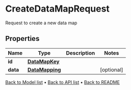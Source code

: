 

# CreateDataMapRequest

Request to create a new data map

## Properties

| Name | Type | Description | Notes |
|------------ | ------------- | ------------- | -------------|
|**id** | [**DataMapKey**](DataMapKey.md) |  |  |
|**data** | [**DataMapping**](DataMapping.md) |  |  [optional] |



[Back to Model list](../README.md#documentation-for-models) &#8226; [Back to API list](../README.md#documentation-for-api-endpoints) &#8226; [Back to README](../README.md)


